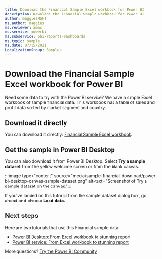 ```yaml
---
title: Download the Financial Sample Excel workbook for Power BI
description: Download the Financial Sample workbook for Power BI
author: maggiesMSFT
ms.author: maggies
ms.reviewer: amac
ms.service: powerbi
ms.subservice: pbi-reports-dashboards
ms.topic: sample
ms.date: 07/15/2021
LocalizationGroup: Samples
---
```

# Download the Financial Sample Excel workbook for Power BI
Need some data to try with the Power BI service? We have a simple Excel workbook of sample financial data. This workbook has a table of sales and profit data sorted by market segment and country. 

## Download it directly

You can download it directly: 
[Financial Sample Excel workbook](https://go.microsoft.com/fwlink/?LinkID=521962).

## Get the sample in Power BI Desktop

You can also download it from Power BI Desktop. Select **Try a sample dataset** from the yellow welcome screen or from the blank canvas.

:::image type="content" source="media/sample-financial-download/power-bi-desktop-canvas-sample-dataset.png" alt-text="Screenshot of Try a sample dataset on the canvas."::: 

If you've landed on this tutorial from the sample dataset dialog box, go ahead and choose **Load data**.

## Next steps

Here are two tutorials that use this Financial sample data:

- [Power BI Desktop: From Excel workbook to stunning report](desktop-excel-stunning-report.md)
- [Power BI service: From Excel workbook to stunning report](service-from-excel-to-stunning-report.md)

More questions? [Try the Power BI Community](https://community.powerbi.com/).
